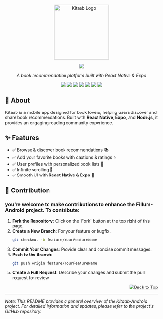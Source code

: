 
<p align="center">
  <img src="https://github.com/user-attachments/assets/96c4c130-354c-4214-89b7-d98bc8f74ba8" alt="Kitaab Logo" width="180">
</p>

<p align="center">
  <img src="https://readme-typing-svg.herokuapp.com?size=30&center=true&vCenter=true&width=600&lines=Welcome+to+Kitaab📖;Discover+Great+Books;Share+Your+Recommendations!">
</p>



<p align="center"><i>A book recommendation platform built with React Native & Expo</i></p>

<p align="center">
  <img src="https://img.shields.io/badge/React_Native-20232A?style=for-the-badge&logo=react&logoColor=61DAFB">
  <img src="https://img.shields.io/badge/Expo-1B1F23?style=for-the-badge&logo=expo&logoColor=white">
  <img src="https://img.shields.io/badge/Node.js-43853D?style=for-the-badge&logo=node.js&logoColor=white">
  <img src="https://img.shields.io/badge/Express.js-404D59?style=for-the-badge">
  <img src="https://img.shields.io/badge/MongoDB-4EA94B?style=for-the-badge&logo=mongodb&logoColor=white">
  <img src="https://img.shields.io/badge/JWT-black?style=for-the-badge&logo=jsonwebtokens">
  <img src="https://img.shields.io/badge/Cloudinary-3448C5?style=for-the-badge&logo=cloudinary&logoColor=white">
</p>


## 📖 About  
Kitaab is a mobile app designed for book lovers, helping users discover and share book recommendations. Built with **React Native**, **Expo**, and **Node.js**, it provides an engaging reading community experience.  

## ✨ Features  
- ✅ Browse & discover book recommendations 📚  
- ✅ Add your favorite books with captions & ratings ⭐  
- ✅ User profiles with personalized book lists 👤  
- ✅ Infinite scrolling  🚀  
- ✅ Smooth UI with **React Native & Expo** 🎨  










## 🤝 Contribution

### you're welcome to make contributions to enhance the Fillum-Android project. To contribute:

1. **Fork the Repository**: Click on the 'Fork' button at the top right of this page.
2. **Create a New Branch**: For your feature or bugfix.
   ```bash
   git checkout -b feature/YourFeatureName
   ```
3. **Commit Your Changes**: Provide clear and concise commit messages.
4. **Push to the Branch**:
   ```bash
   git push origin feature/YourFeatureName
   ```
5. **Create a Pull Request**: Describe your changes and submit the pull request for review.

<p align="right">
  <a href="#overview"><img src="https://img.shields.io/badge/Back%20to%20Top-%E2%86%91-blue" alt="Back to Top"></a>
</p>


---

*Note: This README provides a general overview of the Kitaab-Android project. For detailed information and updates, please refer to the project's GitHub repository.*

